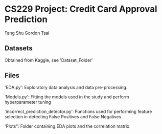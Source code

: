 # CS229 Project: Credit Card Approval Prediction
Fang Shu
Gordon Tsai

## Datasets
Obtained from Kaggle, see 'Dataset_Folder'

## Files
'EDA.py': Exploratory data analysis and data pre-processing.

'Models.py': Fitting the models used in the study and perform hyperparameter tuning

'incorrect_prediction_detector.py': Functions used for performing feature selection in detecting False Positives and False Negatives

'Plots": Folder containing EDA plots and the correlation matrix.
